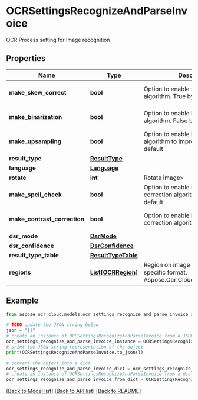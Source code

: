 # OCRSettingsRecognizeAndParseInvoice

OCR Process setting for Image recognition

## Properties

Name | Type | Description | Notes
------------ | ------------- | ------------- | -------------
**make_skew_correct** | **bool** | Option to enable skew correction algorithm. True by default | [optional] [default to False]
**make_binarization** | **bool** | Option to enable binarization algorithm. False by default | [optional] [default to False]
**make_upsampling** | **bool** | Option to enable image up-sampling algorithm to improve quality. True by default | [optional] [default to False]
**result_type** | [**ResultType**](ResultType.md) |  | [optional] 
**language** | [**Language**](Language.md) |  | [optional] 
**rotate** | **int** | Rotate image&gt; | [optional] 
**make_spell_check** | **bool** | Option to enable spell checking and correction algorithm. False by default | [optional] [default to False]
**make_contrast_correction** | **bool** | Option to enable image contrast correction algorithm. True by default | [optional] [default to False]
**dsr_mode** | [**DsrMode**](DsrMode.md) |  | [optional] 
**dsr_confidence** | [**DsrConfidence**](DsrConfidence.md) |  | [optional] 
**result_type_table** | [**ResultTypeTable**](ResultTypeTable.md) |  | [optional] 
**regions** | [**List[OCRRegion]**](OCRRegion.md) | Region on image to recognize in specific format. Aspose.Ocr.Cloud.Public.OCRRegion | [optional] 

## Example

```python
from aspose_ocr_cloud.models.ocr_settings_recognize_and_parse_invoice import OCRSettingsRecognizeAndParseInvoice

# TODO update the JSON string below
json = "{}"
# create an instance of OCRSettingsRecognizeAndParseInvoice from a JSON string
ocr_settings_recognize_and_parse_invoice_instance = OCRSettingsRecognizeAndParseInvoice.from_json(json)
# print the JSON string representation of the object
print(OCRSettingsRecognizeAndParseInvoice.to_json())

# convert the object into a dict
ocr_settings_recognize_and_parse_invoice_dict = ocr_settings_recognize_and_parse_invoice_instance.to_dict()
# create an instance of OCRSettingsRecognizeAndParseInvoice from a dict
ocr_settings_recognize_and_parse_invoice_from_dict = OCRSettingsRecognizeAndParseInvoice.from_dict(ocr_settings_recognize_and_parse_invoice_dict)
```
[[Back to Model list]](../README.md#documentation-for-models) [[Back to API list]](../README.md#documentation-for-api-endpoints) [[Back to README]](../README.md)


